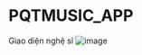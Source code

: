 # PQTMUSIC_APP
Giao diện nghệ sĩ
![image](https://github.com/Tafi-Solitude-uit/PQTMUSIC_APP/assets/156486860/638bac44-36ca-45b6-aa31-1551d578afe5)
